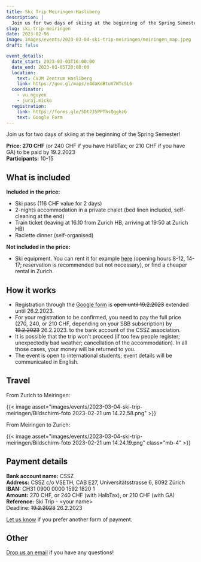 ```yaml
---
title: Ski Trip Meiringen-Hasliberg
description: |
  Join us for two days of skiing at the beginning of the Spring Semester!
slug: ski-trip-meiringen
date: 2023-02-06
image: images/events/2023-03-04-ski-trip-meiringen/meiringen_map.jpeg
draft: false

event_details:
  date_start: 2023-03-03T16:00:00
  date_end: 2023-03-05T20:00:00
  location:
    text: CVJM Zentrum Hasliberg
    link: https://goo.gl/maps/e4daKdBtuV7WTcSL6
  coordinator:
    - vu.nguyen
    - juraj.micko
  registration:
    link: https://forms.gle/5Dt235PPThsQgghz6
    text: Google Form
---
```


Join us for two days of skiing at the beginning of the Spring Semester!

**Price: 270 CHF** (or 240 CHF if you have HalbTax; or 210 CHF if you have GA) to be paid by 19.2.2023<br>
**Participants:** 10-15


## What is included

**Included in the price:**

* Ski pass (116 CHF value for 2 days)
* 2-nights accommodation in a private chalet (bed linen included, self-cleaning at the end)
* Train ticket (leaving at 16.10 from Zurich HB, arriving at 19:50 at Zurich HB)
* Raclette dinner (self-organised)

**Not included in the price:**

* Ski equipment. You can rent it for example [here](https://fahner-sport.ch/en/Hasliberg/Rent) (opening hours 8-12, 14-17; reservation is recommended but not necessary), or find a cheaper rental in Zurich.

## How it works

* Registration through the [Google form](https://forms.gle/5Dt235PPThsQgghz6) is ~~open until 19.2.2023~~ extended until 26.2.2023.
* For your registration to be confirmed, you need to pay the full price (270, 240, or 210 CHF, depending on your SBB subscription) by ~~19.2.2023~~ 26.2.2023. to the bank account of the CSSZ association.
* It is possible that the trip won't proceed (if too few people register; unexpectedly bad weather; cancellation of the accommodation). In all those cases, your money will be returned to you.
* The event is open to international students; event details will be communicated in English.


## Travel

From Zurich to Meiringen:

{{< image asset="images/events/2023-03-04-ski-trip-meiringen/Bildschirm-foto 2023-02-21 um 14.22.58.png" >}}

From Meiringen to Zurich:

{{< image asset="images/events/2023-03-04-ski-trip-meiringen/Bildschirm-foto 2023-02-21 um 14.24.19.png" class="mb-4" >}}


## Payment details

**Bank account name:** CSSZ<br>
**Address:** CSSZ c/o VSETH, CAB E27, Universitätsstrasse 6, 8092 Zürich<br>
**IBAN:** CH31 0900 0000 1592 1820 1<br>
**Amount:** 270 CHF, or 240 CHF (with HalbTax), or 210 CHF (with GA)<br>
**Reference:** Ski Trip - &lt;your name&gt;<br>
Deadline: ~~19.2.2023~~ 26.2.2023

[Let us know](mailto:info@cssz.ch) if you prefer another form of payment.


## Other

[Drop us an email](mailto:info@cssz.ch) if you have any questions!

